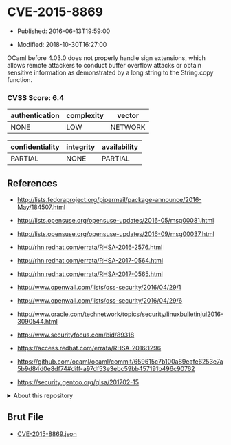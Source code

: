 # CVE-2015-8869

- Published: 2016-06-13T19:59:00

- Modified: 2018-10-30T16:27:00

OCaml before 4.03.0 does not properly handle sign extensions, which allows remote attackers to conduct buffer overflow attacks or obtain sensitive information as demonstrated by a long string to the String.copy function.

### CVSS Score: **6.4**

| authentication | complexity | vector |
| --- | --- | --- |
| NONE | LOW | NETWORK |

| confidentiality | integrity | availability |
| --- | --- | --- |
| PARTIAL | NONE | PARTIAL |

## References

* http://lists.fedoraproject.org/pipermail/package-announce/2016-May/184507.html

* http://lists.opensuse.org/opensuse-updates/2016-05/msg00081.html

* http://lists.opensuse.org/opensuse-updates/2016-09/msg00037.html

* http://rhn.redhat.com/errata/RHSA-2016-2576.html

* http://rhn.redhat.com/errata/RHSA-2017-0564.html

* http://rhn.redhat.com/errata/RHSA-2017-0565.html

* http://www.openwall.com/lists/oss-security/2016/04/29/1

* http://www.openwall.com/lists/oss-security/2016/04/29/6

* http://www.oracle.com/technetwork/topics/security/linuxbulletinjul2016-3090544.html

* http://www.securityfocus.com/bid/89318

* https://access.redhat.com/errata/RHSA-2016:1296

* https://github.com/ocaml/ocaml/commit/659615c7b100a89eafe6253e7a5b9d84d0e8df74#diff-a97df53e3ebc59bb457191b496c90762

* https://security.gentoo.org/glsa/201702-15

<details>
<summary>About this repository</summary> 

  This repository is part of the project [Live Hack CVE](https://github.com/Live-Hack-CVE). Main website can be found [www.live-hack.org](https://www.live-hack.org) 
  
  Made by [Sn0wAlice](https://github.com/Sn0wAlice) for the people that care about security and need to have a feed of the latest CVEs. Hope you enjoy it, don't forget to star the repo and follow me on [Twitter](https://twitter.com/Sn0wAlice) and [Github](https://github.com/Sn0wAlice). And that is my [personnal website](https://www.alice-snow.me/)

  - [Home Page](https://github.com/Live-Hack-CVE)
  - [Framework](https://github.com/Live-Hack-CVE/cve-framework)
  - [CVE database](https://github.com/Live-Hack-CVE/full_database)
  - [Changelog](https://github.com/Live-Hack-CVE/Changelog)
</details>

## Brut File

* [CVE-2015-8869.json](https://raw.githubusercontent.com/Live-Hack-CVE/full_database/main/cves/2015/CVE-2015-8869.json)

